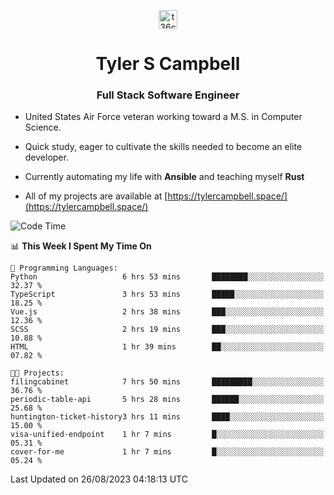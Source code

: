 <p align="center">
<a href="https://www.linkedin.com/in/t36campbell" target="blank"><img align="center" src="https://ik.imagekit.io/t36campbell/Portfolio/linkedin.png.original_m8bbGgPh6.png" alt="t36campbell" height="30" width="30" /></a>
</p>
<h1 align="center">Tyler S Campbell</h1>
<h3 align="center">Full Stack Software Engineer</h3>

* United States Air Force veteran working toward a M.S. in Computer Science.

* Quick study, eager to cultivate the skills needed to become an elite developer.

* Currently automating my life with **Ansible** and teaching myself **Rust**

* All of my projects are available at [https://tylercampbell.space/](https://tylercampbell.space/)

<!--START_SECTION:waka-->
![Code Time](http://img.shields.io/badge/Code%20Time-2%2C734%20hrs%2043%20mins-blue)

📊 **This Week I Spent My Time On** 

```text
💬 Programming Languages: 
Python                   6 hrs 53 mins       ████████░░░░░░░░░░░░░░░░░   32.37 % 
TypeScript               3 hrs 53 mins       █████░░░░░░░░░░░░░░░░░░░░   18.25 % 
Vue.js                   2 hrs 38 mins       ███░░░░░░░░░░░░░░░░░░░░░░   12.36 % 
SCSS                     2 hrs 19 mins       ███░░░░░░░░░░░░░░░░░░░░░░   10.88 % 
HTML                     1 hr 39 mins        ██░░░░░░░░░░░░░░░░░░░░░░░   07.82 % 

🐱‍💻 Projects: 
filingcabinet            7 hrs 50 mins       █████████░░░░░░░░░░░░░░░░   36.76 % 
periodic-table-api       5 hrs 28 mins       ██████░░░░░░░░░░░░░░░░░░░   25.68 % 
huntington-ticket-history3 hrs 11 mins       ████░░░░░░░░░░░░░░░░░░░░░   15.00 % 
visa-unified-endpoint    1 hr 7 mins         █░░░░░░░░░░░░░░░░░░░░░░░░   05.31 % 
cover-for-me             1 hr 7 mins         █░░░░░░░░░░░░░░░░░░░░░░░░   05.24 % 
```


 Last Updated on 26/08/2023 04:18:13 UTC
<!--END_SECTION:waka-->
